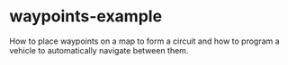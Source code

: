 # waypoints-example
How to place waypoints on a map to form a circuit and how to program a vehicle to automatically navigate between them.
